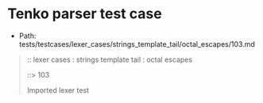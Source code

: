 # Tenko parser test case

- Path: tests/testcases/lexer_cases/strings_template_tail/octal_escapes/103.md

> :: lexer cases : strings template tail : octal escapes
>
> ::> 103
>
> Imported lexer test
>
> <template tail> ZeroToThreeOctalDigit OctalDigit OctalDigit (end of string)

## Input

`````js
`${"-->"}\210`
`````

## Output

_Note: the whole output block is auto-generated. Manual changes will be overwritten!_

Below follow outputs in four parsing modes: sloppy mode, strict mode script goal, module goal, web compat mode (always sloppy).

Note that the output parts are auto-generated by the test runner to reflect actual result.

### Sloppy mode

Parsed with script goal and as if the code did not start with strict mode header.

`````
throws: Parser error!
  Template contained an illegal escape, these are only allowed in _tagged_ templates in >=ES2018

`${"-->"}\210`
        ^------- error
`````

### Strict mode

Parsed with script goal but as if it was starting with `"use strict"` at the top.

_Output same as sloppy mode._

### Module goal

Parsed with the module goal.

_Output same as sloppy mode._

### Web compat mode

Parsed in sloppy script mode but with the web compat flag enabled.

_Output same as sloppy mode._
